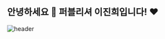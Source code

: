 ## 안녕하세요 👋 퍼블리셔 이진희입니다! ❤
![header](https://capsule-render.vercel.app/api?type=soft&color=FDE6EF&text=Welcome%20to%20My%20JINI%27s%20HUB!&fontColor=D11A7B&animation=fadeIn&height=250&fontSize=60)








<!--
**Leejinhee1106/Leejinhee1106** is a ✨ _special_ ✨ repository because its `README.md` (this file) appears on your GitHub profile.

Here are some ideas to get you started:

- 🔭 I’m currently working on ...
- 🌱 I’m currently learning ...
- 👯 I’m looking to collaborate on ...
- 🤔 I’m looking for help with ...
- 💬 Ask me about ...
- 📫 How to reach me: ...
- 😄 Pronouns: ...
- ⚡ Fun fact: ...
-->
